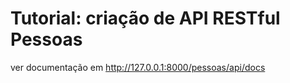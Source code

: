 # Tutorial: criação de API RESTful Pessoas

ver documentação em 
http://127.0.0.1:8000/pessoas/api/docs